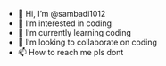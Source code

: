 - 👋 Hi, I’m @sambadi1012
- 👀 I’m interested in coding
- 🌱 I’m currently learning coding
- 💞️ I’m looking to collaborate on coding
- 📫 How to reach me pls dont

<!---
sambadi1012/sambadi1012 is a ✨ special ✨ repository because its `README.md` (this file) appears on your GitHub profile.
You can click the Preview link to take a look at your changes.
--->
